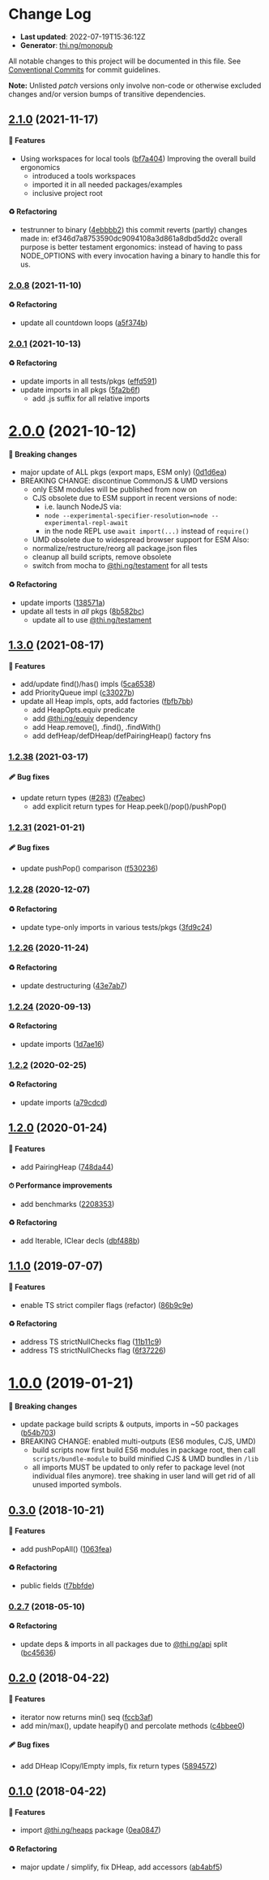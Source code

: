 # Change Log

- **Last updated**: 2022-07-19T15:36:12Z
- **Generator**: [thi.ng/monopub](https://thi.ng/monopub)

All notable changes to this project will be documented in this file.
See [Conventional Commits](https://conventionalcommits.org/) for commit guidelines.

**Note:** Unlisted _patch_ versions only involve non-code or otherwise excluded changes
and/or version bumps of transitive dependencies.

## [2.1.0](https://github.com/thi-ng/umbrella/tree/@thi.ng/heaps@2.1.0) (2021-11-17)

#### 🚀 Features

- Using workspaces for local tools ([bf7a404](https://github.com/thi-ng/umbrella/commit/bf7a404))
  Improving the overall build ergonomics
  - introduced a tools workspaces
  - imported it in all needed packages/examples
  - inclusive project root

#### ♻️ Refactoring

- testrunner to binary ([4ebbbb2](https://github.com/thi-ng/umbrella/commit/4ebbbb2))
  this commit reverts (partly) changes made in:
  ef346d7a8753590dc9094108a3d861a8dbd5dd2c
  overall purpose is better testament ergonomics:
  instead of having to pass NODE_OPTIONS with every invocation
  having a binary to handle this for us.

### [2.0.8](https://github.com/thi-ng/umbrella/tree/@thi.ng/heaps@2.0.8) (2021-11-10)

#### ♻️ Refactoring

- update all countdown loops ([a5f374b](https://github.com/thi-ng/umbrella/commit/a5f374b))

### [2.0.1](https://github.com/thi-ng/umbrella/tree/@thi.ng/heaps@2.0.1) (2021-10-13)

#### ♻️ Refactoring

- update imports in all tests/pkgs ([effd591](https://github.com/thi-ng/umbrella/commit/effd591))
- update imports in all pkgs ([5fa2b6f](https://github.com/thi-ng/umbrella/commit/5fa2b6f))
  - add .js suffix for all relative imports

# [2.0.0](https://github.com/thi-ng/umbrella/tree/@thi.ng/heaps@2.0.0) (2021-10-12)

#### 🛑 Breaking changes

- major update of ALL pkgs (export maps, ESM only) ([0d1d6ea](https://github.com/thi-ng/umbrella/commit/0d1d6ea))
- BREAKING CHANGE: discontinue CommonJS & UMD versions
  - only ESM modules will be published from now on
  - CJS obsolete due to ESM support in recent versions of node:
    - i.e. launch NodeJS via:
    - `node --experimental-specifier-resolution=node --experimental-repl-await`
    - in the node REPL use `await import(...)` instead of `require()`
  - UMD obsolete due to widespread browser support for ESM
  Also:
  - normalize/restructure/reorg all package.json files
  - cleanup all build scripts, remove obsolete
  - switch from mocha to [@thi.ng/testament](https://github.com/thi-ng/umbrella/tree/main/packages/testament) for all tests

#### ♻️ Refactoring

- update imports ([138571a](https://github.com/thi-ng/umbrella/commit/138571a))
- update all tests in _all_ pkgs ([8b582bc](https://github.com/thi-ng/umbrella/commit/8b582bc))
  - update all to use [@thi.ng/testament](https://github.com/thi-ng/umbrella/tree/main/packages/testament)

## [1.3.0](https://github.com/thi-ng/umbrella/tree/@thi.ng/heaps@1.3.0) (2021-08-17)

#### 🚀 Features

- add/update find()/has() impls ([5ca6538](https://github.com/thi-ng/umbrella/commit/5ca6538))
- add PriorityQueue impl ([c33027b](https://github.com/thi-ng/umbrella/commit/c33027b))
- update all Heap impls, opts, add factories ([fbfb7bb](https://github.com/thi-ng/umbrella/commit/fbfb7bb))
  - add HeapOpts.equiv predicate
  - add [@thi.ng/equiv](https://github.com/thi-ng/umbrella/tree/main/packages/equiv) dependency
  - add Heap.remove(), .find(), .findWith()
  - add defHeap/defDHeap/defPairingHeap() factory fns

### [1.2.38](https://github.com/thi-ng/umbrella/tree/@thi.ng/heaps@1.2.38) (2021-03-17)

#### 🩹 Bug fixes

- update return types ([#283](https://github.com/thi-ng/umbrella/issues/283)) ([f7eabec](https://github.com/thi-ng/umbrella/commit/f7eabec))
  - add explicit return types for Heap.peek()/pop()/pushPop()

### [1.2.31](https://github.com/thi-ng/umbrella/tree/@thi.ng/heaps@1.2.31) (2021-01-21)

#### 🩹 Bug fixes

- update pushPop() comparison ([f530236](https://github.com/thi-ng/umbrella/commit/f530236))

### [1.2.28](https://github.com/thi-ng/umbrella/tree/@thi.ng/heaps@1.2.28) (2020-12-07)

#### ♻️ Refactoring

- update type-only imports in various tests/pkgs ([3fd9c24](https://github.com/thi-ng/umbrella/commit/3fd9c24))

### [1.2.26](https://github.com/thi-ng/umbrella/tree/@thi.ng/heaps@1.2.26) (2020-11-24)

#### ♻️ Refactoring

- update destructuring ([43e7ab7](https://github.com/thi-ng/umbrella/commit/43e7ab7))

### [1.2.24](https://github.com/thi-ng/umbrella/tree/@thi.ng/heaps@1.2.24) (2020-09-13)

#### ♻️ Refactoring

- update imports ([1d7ae16](https://github.com/thi-ng/umbrella/commit/1d7ae16))

### [1.2.2](https://github.com/thi-ng/umbrella/tree/@thi.ng/heaps@1.2.2) (2020-02-25)

#### ♻️ Refactoring

- update imports ([a79cdcd](https://github.com/thi-ng/umbrella/commit/a79cdcd))

## [1.2.0](https://github.com/thi-ng/umbrella/tree/@thi.ng/heaps@1.2.0) (2020-01-24)

#### 🚀 Features

- add PairingHeap ([748da44](https://github.com/thi-ng/umbrella/commit/748da44))

#### ⏱ Performance improvements

- add benchmarks ([2208353](https://github.com/thi-ng/umbrella/commit/2208353))

#### ♻️ Refactoring

- add Iterable, IClear decls ([dbf488b](https://github.com/thi-ng/umbrella/commit/dbf488b))

## [1.1.0](https://github.com/thi-ng/umbrella/tree/@thi.ng/heaps@1.1.0) (2019-07-07)

#### 🚀 Features

- enable TS strict compiler flags (refactor) ([86b9c9e](https://github.com/thi-ng/umbrella/commit/86b9c9e))

#### ♻️ Refactoring

- address TS strictNullChecks flag ([11b11c9](https://github.com/thi-ng/umbrella/commit/11b11c9))
- address TS strictNullChecks flag ([6f37226](https://github.com/thi-ng/umbrella/commit/6f37226))

# [1.0.0](https://github.com/thi-ng/umbrella/tree/@thi.ng/heaps@1.0.0) (2019-01-21)

#### 🛑 Breaking changes

- update package build scripts & outputs, imports in ~50 packages ([b54b703](https://github.com/thi-ng/umbrella/commit/b54b703))
- BREAKING CHANGE: enabled multi-outputs (ES6 modules, CJS, UMD)
  - build scripts now first build ES6 modules in package root, then call
    `scripts/bundle-module` to build minified CJS & UMD bundles in `/lib`
  - all imports MUST be updated to only refer to package level
    (not individual files anymore). tree shaking in user land will get rid of
    all unused imported symbols.

## [0.3.0](https://github.com/thi-ng/umbrella/tree/@thi.ng/heaps@0.3.0) (2018-10-21)

#### 🚀 Features

- add pushPopAll() ([1063fea](https://github.com/thi-ng/umbrella/commit/1063fea))

#### ♻️ Refactoring

- public fields ([f7bbfde](https://github.com/thi-ng/umbrella/commit/f7bbfde))

### [0.2.7](https://github.com/thi-ng/umbrella/tree/@thi.ng/heaps@0.2.7) (2018-05-10)

#### ♻️ Refactoring

- update deps & imports in all packages due to [@thi.ng/api](https://github.com/thi-ng/umbrella/tree/main/packages/api) split ([bc45636](https://github.com/thi-ng/umbrella/commit/bc45636))

## [0.2.0](https://github.com/thi-ng/umbrella/tree/@thi.ng/heaps@0.2.0) (2018-04-22)

#### 🚀 Features

- iterator now returns min() seq ([fccb3af](https://github.com/thi-ng/umbrella/commit/fccb3af))
- add min/max(), update heapify() and percolate methods ([c4bbee0](https://github.com/thi-ng/umbrella/commit/c4bbee0))

#### 🩹 Bug fixes

- add DHeap ICopy/IEmpty impls, fix return types ([5894572](https://github.com/thi-ng/umbrella/commit/5894572))

## [0.1.0](https://github.com/thi-ng/umbrella/tree/@thi.ng/heaps@0.1.0) (2018-04-22)

#### 🚀 Features

- import [@thi.ng/heaps](https://github.com/thi-ng/umbrella/tree/main/packages/heaps) package ([0ea0847](https://github.com/thi-ng/umbrella/commit/0ea0847))

#### ♻️ Refactoring

- major update / simplify, fix DHeap, add accessors ([ab4abf5](https://github.com/thi-ng/umbrella/commit/ab4abf5))

